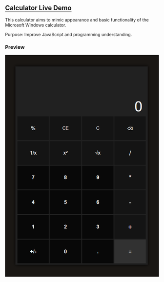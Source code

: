 ## **[Calculator Live Demo](https://engineman11.github.io/Calculator/)**

This calculator aims to mimic appearance and basic functionality of the Microsoft Windows calculator.

Purpose: Improve JavaScript and programming understanding.


### Preview

![Preview](/calculator.png/)

